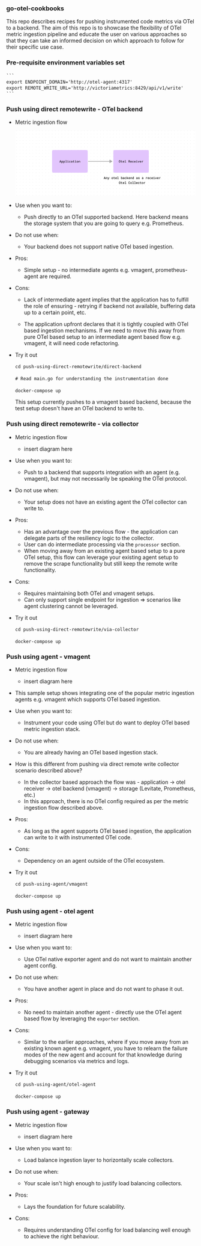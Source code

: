 ### go-otel-cookbooks

This repo describes recipes for pushing instrumented code metrics via OTel to a backend.
The aim of this repo is to showcase the flexibility of OTel metric ingestion pipeline
and educate the user on various approaches so that they can take an informed decision on
which approach to follow for their specific use case.

### Pre-requisite environment variables set

    ```
    export ENDPOINT_DOMAIN='http://otel-agent:4317'
    export REMOTE_WRITE_URL='http://victoriametrics:8429/api/v1/write'
    ```

### Push using direct remotewrite - OTel backend

- Metric ingestion flow

  ![otel-direct-remote-write-backend](images/otel-direct-remote-write-backend.png)

- Use when you want to:

  - Push directly to an OTel supported backend. Here backend means the storage system that you are going to query e.g. Prometheus.

- Do not use when:

  - Your backend does not support native OTel based ingestion.

- Pros:

  - Simple setup - no intermediate agents e.g. vmagent, prometheus-agent are required.

- Cons:

  - Lack of intermediate agent implies that the application has to fulfill the role of ensuring - retrying
    if backend not available, buffering data up to a certain point, etc.

  - The application upfront declares that it is tightly coupled with OTel based ingestion mechanisms. If we need
    to move this away from pure OTel based setup to an intermediate agent based flow e.g. vmagent, it will need
    code refactoring.

- Try it out

  ```
  cd push-using-direct-remotewrite/direct-backend

  # Read main.go for understanding the instrumentation done

  docker-compose up
  ```

  This setup currently pushes to a vmagent based backend, because the test setup doesn't have an OTel backend to write to.

### Push using direct remotewrite - via collector

- Metric ingestion flow

  - insert diagram here

- Use when you want to:

  - Push to a backend that supports integration with an agent (e.g. vmagent), but may not necessarily
    be speaking the OTel protocol.

- Do not use when:
  - Your setup does not have an existing agent the OTel collector can write to.

- Pros:
  - Has an advantage over the previous flow - the application can delegate parts of the resiliency logic to the
    collector.
  - User can do intermediate processing via the `processor` section.
  - When moving away from an existing agent based setup to a pure OTel setup, this flow can leverage your existing agent setup
    to remove the scrape functionality but still keep the remote write functionality.

- Cons:
  - Requires maintaining both OTel and vmagent setups.
  - Can only support single endpoint for ingestion => scenarios like agent clustering cannot be leveraged.

- Try it out

  ```
  cd push-using-direct-remotewrite/via-collector

  docker-compose up
  ```

### Push using agent - vmagent

- Metric ingestion flow

  - insert diagram here

- This sample setup shows integrating one of the popular metric ingestion agents e.g. vmagent which supports OTel based ingestion.

- Use when you want to:
  - Instrument your code using OTel but do want to deploy OTel based metric ingestion stack.

- Do not use when:
  - You are already having an OTel based ingestion stack.

- How is this different from pushing via direct remote write collector scenario described above?
  - In the collector based approach the flow was - application -> otel receiver -> otel backend (vmagent) -> storage (Levitate, Prometheus, etc.)
  - In this approach, there is no OTel config required as per the metric ingestion flow described above.

- Pros:
  - As long as the agent supports OTel based ingestion, the application can write to it with instrumented OTel code.

- Cons:
  - Dependency on an agent outside of the OTel ecosystem.

- Try it out

  ```
  cd push-using-agent/vmagent

  docker-compose up
  ```

### Push using agent - otel agent

- Metric ingestion flow

  - insert diagram here

- Use when you want to:
  - Use OTel native exporter agent and do not want to maintain another agent config.

- Do not use when:
  - You have another agent in place and do not want to phase it out.

- Pros:
  - No need to maintain another agent - directly use the OTel agent based flow by leveraging the `exporter` section.

- Cons:
  - Similar to the earlier approaches, where if you move away from an existing known agent e.g. vmagent, you have to relearn the failure modes
    of the new agent and account for that knowledge during debugging scenarios via metrics and logs.

- Try it out

  ```
  cd push-using-agent/otel-agent

  docker-compose up
  ```

### Push using agent - gateway

- Metric ingestion flow

  - insert diagram here

- Use when you want to:
  - Load balance ingestion layer to horizontally scale collectors.

- Do not use when:
  - Your scale isn't high enough to justify load balancing collectors.

- Pros:
  - Lays the foundation for future scalability.

- Cons:
  - Requires understanding OTel config for load balancing well enough to achieve the right behaviour.
